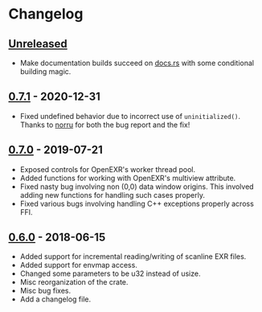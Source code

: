 # Changelog


## [Unreleased]

* Make documentation builds succeed on [docs.rs](https://docs.rs) with some
  conditional building magic.


## [0.7.1] - 2020-12-31

* Fixed undefined behavior due to incorrect use of `uninitialized()`.  Thanks
  to [norru](https://github.com/norru) for both the bug report and the fix!


## [0.7.0] - 2019-07-21

* Exposed controls for OpenEXR's worker thread pool.
* Added functions for working with OpenEXR's multiview attribute.
* Fixed nasty bug involving non (0,0) data window origins.  This involved
  adding new functions for handling such cases properly.
* Fixed various bugs involving handling C++ exceptions properly across FFI.


## [0.6.0] - 2018-06-15

* Added support for incremental reading/writing of scanline EXR files.
* Added support for envmap access.
* Changed some parameters to be u32 instead of usize.
* Misc reorganization of the crate.
* Misc bug fixes.
* Add a changelog file.


[Unreleased]: https://github.com/cessen/openexr-rs/compare/0.7.1...HEAD
[0.7.1]: https://github.com/cessen/openexr-rs/compare/0.7.0...0.7.1
[0.7.0]: https://github.com/cessen/openexr-rs/compare/0.6.0...0.7.0
[0.6.0]: https://github.com/cessen/openexr-rs/compare/0.5.0...0.6.0
